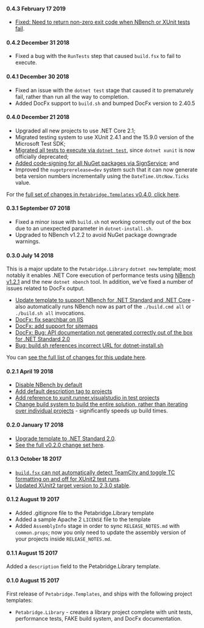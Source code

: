 #### 0.4.3 February 17 2019 ####
* [Fixed: Need to return non-zero exit code when NBench or XUnit tests fail](https://github.com/petabridge/petabridge-dotnet-new/issues/86).

#### 0.4.2 December 31 2018 ####
* Fixed a bug with the `RunTests` step that caused `build.fsx` to fail to execute.

#### 0.4.1 December 30 2018 ####
* Fixed an issue with the `dotnet test` stage that caused it to prematurely fail, rather than run all the way to completion.
* Added DocFx support to `build.sh` and bumped DocFx version to 2.40.5

#### 0.4.0 December 21 2018 ####
* Upgraded all new projects to use .NET Core 2.1;
* Migrated testing system to use XUnit 2.4.1 and the 15.9.0 version of the Microsoft Test SDK;
* [Migrated all tests to execute via `dotnet test`](https://github.com/petabridge/petabridge-dotnet-new/pull/73), since `dotnet xunit` is now officially deprecated;
* [Added code-signing for all NuGet packages via SignService](https://github.com/petabridge/petabridge-dotnet-new/issues/72); and
* Improved the `nugetprerelease=dev` system such that it can now generate beta version numbers incrementally using the `DateTime.UtcNow.Ticks` value.

For the [full set of changes in `Petabridge.Templates` v0.4.0, click here](https://github.com/petabridge/petabridge-dotnet-new/milestone/4).

#### 0.3.1 September 07 2018 ####
* Fixed a minor issue with `build.sh` not working correctly out of the box due to an unexpected parameter in `dotnet-install.sh`.
* Upgraded to NBench v1.2.2 to avoid NuGet package downgrade warnings.

#### 0.3.0 July 14 2018 ####
This is a major update to the `Petabridge.Library` `dotnet new` template; most notably it enables .NET Core execution of performance tests using [NBench v1.2.1](https://github.com/petabridge/NBench#running-nbench-tests-with-dotnet-nbench) and the new `dotnet nbench` tool. In addition, we've fixed a number of issues related to DocFx output.

* [Update template to support NBench for .NET Standard and .NET Core](https://github.com/petabridge/petabridge-dotnet-new/issues/24) - also automatically runs NBench now as part of the `./build.cmd all` or `./build.sh all` invocations.
* [DocFx: fix searchbar on IIS](https://github.com/petabridge/petabridge-dotnet-new/issues/54)
* [DocFx: add support for sitemaps](https://github.com/petabridge/petabridge-dotnet-new/issues/47)
* [DocFx: Bug: API documentation not generated correctly out of the box for .NET Standard 2.0](https://github.com/petabridge/petabridge-dotnet-new/issues/36)
* [Bug: build.sh references incorrect URL for dotnet-install.sh](https://github.com/petabridge/petabridge-dotnet-new/issues/51)

You can [see the full list of changes for this update here](https://github.com/petabridge/petabridge-dotnet-new/milestone/2).

#### 0.2.1 April 19 2018 ####
* [Disable NBench by default](https://github.com/petabridge/petabridge-dotnet-new/pull/41)
* [Add default description tag to projects](https://github.com/petabridge/petabridge-dotnet-new/issues/33)
* [Add reference to xunit.runner.visualstudio in test projects](https://github.com/petabridge/petabridge-dotnet-new/issues/32)
* [Change build system to build the entire solution, rather than iterating over individual projects](https://github.com/petabridge/petabridge-dotnet-new/issues/31) - significantly speeds up build times.

#### 0.2.0 January 17 2018 ####
* [Upgrade template to .NET Standard 2.0](https://github.com/petabridge/petabridge-dotnet-new/issues/28).
* [See the full v0.2.0 change set here](https://github.com/petabridge/petabridge-dotnet-new/milestone/1).

#### 0.1.3 October 18 2017 ####
* [`build.fsx` can not automatically detect TeamCity and toggle TC formatting on and off for XUnit2 test runs](https://github.com/petabridge/petabridge-dotnet-new/pull/19).
* [Updated XUnit2 target version to 2.3.0 stable](https://github.com/petabridge/petabridge-dotnet-new/pull/20).

#### 0.1.2 August 19 2017 ####
* Added .gitignore file to the Petabridge.Library template
* Added a sample Apache 2 `LICENSE` file to the template
* Added `AssemblyInfo` stage in order to sync `RELEASE_NOTES.md` with `common.props`; now you only need to update the assembly version of your projects inside `RELEASE_NOTES.md`.

#### 0.1.1 August 15 2017 ####
Added a `description` field to the Petabridge.Library template.

#### 0.1.0 August 15 2017 ####
First release of `Petabridge.Templates`, and ships with the following project templates:

* `Petabridge.Library` - creates a library project complete with unit tests, performance tests, FAKE build system, and DocFx documentation.
